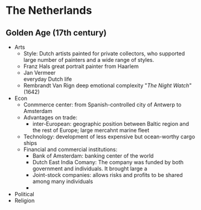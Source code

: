 

# The Netherlands
## Golden Age (17th century)

 - Arts
   - Style: Dutch artists painted for private collectors, who supported  large number of painters and a wide range of styles.
   - Franz Hals
     great portrait painter from Haarlem
   - Jan Vermeer  
     everyday Dutch life
   - Rembrandt Van Rign
    deep emotional complexity  "_The Night Watch_"(1642)
 - Econ
   - Conmmerce center: from Spanish-controlled city of Antwerp to Amsterdam
   - Advantages on trade:
      - inter-European: geographic position between Baltic region and the rest of Europe; large mercahnt marine fleet
   - Technology: development of less expensive but ocean-worthy cargo ships
   - Financial and commercial institutions: 
     - Bank of Amsterdam: banking center of the world
     - Dutch East India Comany: The company was funded by both government and individuals. It brought large a
     - Joint-stock companies: allows risks and profits to be shared among many individuals
     - 
 - Political
 - Religion
 

<!--stackedit_data:
eyJoaXN0b3J5IjpbNDA0MjE3MjYwLDczMDk5ODExNl19
-->